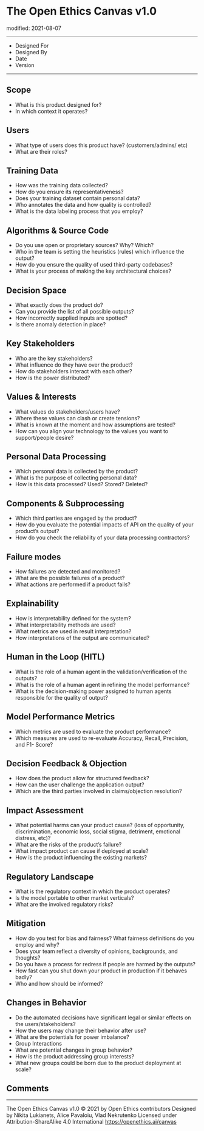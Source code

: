 # The Open Ethics Canvas v1.0
modified: 2021-08-07

---

- Designed For
- Designed By
- Date
- Version


---

## Scope
- What is this product designed for?
- In which context it operates?

## Users
- What type of users does this product have? (customers/admins/ etc)
- What are their roles?

## Training Data
- How was the training data collected?
- How do you ensure its representativeness?
- Does your training dataset contain personal data?
- Who annotates the data and how quality is controlled?
- What is the data labeling process that you employ?

## Algorithms & Source Code
- Do you use open or proprietary sources? Why? Which?
- Who in the team is setting the heuristics (rules) which influence the output?
- How do you ensure the quality of used third-party codebases?
- What is your process of making the key architectural choices?

## Decision Space
- What exactly does the product do?
- Can you provide the list of all possible outputs?
- How incorrectly supplied inputs are spotted?
- Is there anomaly detection in place?

## Key Stakeholders
- Who are the key stakeholders?
- What influence do they have over the product?
- How do stakeholders interact with each other?
- How is the power distributed?

## Values & Interests
- What values do stakeholders/users have?
- Where these values can clash or create tensions?
- What is known at the moment and how assumptions are tested?
- How can you align your technology to the values you want to support/people desire?

## Personal Data Processing
- Which personal data is collected by the product?
- What is the purpose of collecting personal data?
- How is this data processed? Used? Stored? Deleted?

## Components & Subprocessing
- Which third parties are engaged by the product?
- How do you evaluate the potential impacts of API on the quality of your product’s output?
- How do you check the reliability of your data processing contractors?

## Failure modes
- How failures are detected and monitored?
- What are the possible failures of a product?
- What actions are performed if a product fails?

## Explainability
- How is interpretability defined for the system?
- What interpretability methods are used?
- What metrics are used in result interpretation?
- How interpretations of the output are communicated?

## Human in the Loop (HITL)
- What is the role of a human agent in the validation/verification of the outputs?
- What is the role of a human agent in refining the model performance?
- What is the decision-making power assigned to human agents responsible for the quality of output?

## Model Performance Metrics
- Which metrics are used to evaluate the product performance?
- Which measures are used to re-evaluate Accuracy, Recall, Precision, and F1- Score?

## Decision Feedback & Objection
- How does the product allow for structured feedback?
- How can the user challenge the application output?
- Which are the third parties involved in claims/objection resolution?

## Impact Assessment
- What potential harms can your product cause? (loss of opportunity, discrimination, economic loss, social stigma, detriment, emotional distress, etc)?
- What are the risks of the product’s failure?
- What impact product can cause if deployed at scale?
- How is the product influencing the existing markets?

## Regulatory Landscape
- What is the regulatory context in which the product operates?
- Is the model portable to other market verticals?
- What are the involved regulatory risks?

## Mitigation
- How do you test for bias and fairness? What fairness definitions do you employ and why?
- Does your team reflect a diversity of opinions, backgrounds, and thoughts?
- Do you have a process for redress if people are harmed by the outputs?
- How fast can you shut down your product in production if it behaves badly?
- Who and how should be informed?

## Changes in Behavior
- Do the automated decisions have significant legal or similar effects on the users/stakeholders?
- How the users may change their behavior after use?
- What are the potentials for power imbalance?
- Group Interactions
- What are potential changes in group behavior?
- How is the product addressing group interests?
- What new groups could be born due to the product deployment at scale?

## Comments


---


The Open Ethics Canvas v1.0 © 2021 by Open Ethics contributors
Designed by Nikita Lukianets, Alice Pavaloiu, Vlad Nekrutenko
Licensed under Attribution-ShareAlike 4.0 International
https://openethics.ai/canvas

